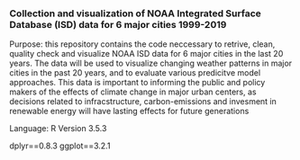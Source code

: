 ### Collection and visualization of NOAA Integrated Surface Database (ISD) data for 6 major cities 1999-2019

Purpose: this repository contains the code neccessary to retrive, clean, quality check and visualize NOAA ISD data for 6 major cities in the last 20 years.  The data will be used to visualize changing weather patterns in major cities in the past 20 years, and to evaluate various predicitve model approaches.  This data is important to informing the public and policy makers of the effects of climate change in major urban centers, as decisions related to infracstructure, carbon-emissions and invesment in renewable energy will have lasting effects for future generations

Language: R Version 3.5.3

dplyr==0.8.3
ggplot==3.2.1
